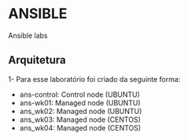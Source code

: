 # ANSIBLE

Ansible labs

## Arquitetura

1- Para esse laboratório foi criado da seguinte forma:

  + ans-control: Control node (UBUNTU)
  + ans-wk01: Managed node (UBUNTU)
  + ans_wk02: Managed node (UBUNTU)
  + ans_wk03: Managed node (CENTOS)
  + ans_wk04: Managed node (CENTOS)



